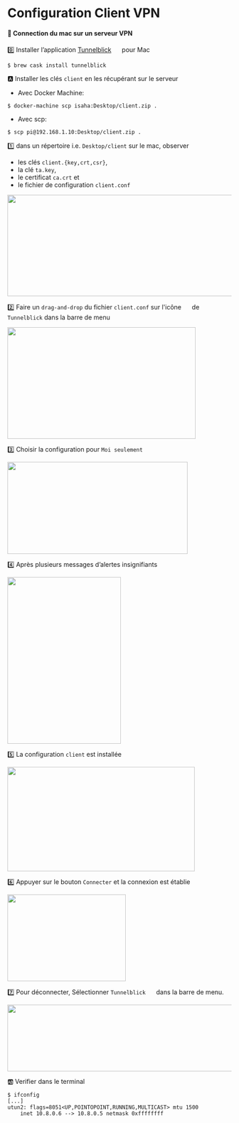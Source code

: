 # Configuration Client VPN

#### :apple: Connection du mac sur un serveur VPN

:zero: Installer l’application [Tunnelblick](https://tunnelblick.net/) <image src ="https://tunnelblick.net/common/tb-icon-64x64.v1.png" width="16" height="16"></image> pour Mac

```
$ brew cask install tunnelblick
```


:a: Installer les clés `client` en les récupérant sur le serveur


* Avec Docker Machine: 

```
$ docker-machine scp isaha:Desktop/client.zip .
```

* Avec scp:

```
$ scp pi@192.168.1.10:Desktop/client.zip .
```
:one: dans un répertoire i.e. `Desktop/client` sur le mac, observer
* les clés `client.{key,crt,csr}`, 
* la clé `ta.key`,
* le certificat `ca.crt` et 
* le fichier de configuration `client.conf` 

<image src ="images/image001.png" width="561" height="228"></image>

:two: Faire un `drag-and-drop` du fichier `client.conf` sur l'icône <image src ="https://tunnelblick.net/common/tb-icon-64x64.v1.png" width="16" height="16"></image> de `Tunnelblick` dans la barre de menu

<image src ="images/image002.png" width="423" height="251"></image>

:three: Choisir la configuration pour `Moi seulement`

<image src ="images/image003.png" width="405" height="207"></image>

:four: Après plusieurs messages d’alertes insignifiants

<image src ="images/image004.png" width="255" height="375"></image>

:five: La configuration `client` est installée

<image src ="images/image005.png" width="421" height="235"></image>

:six: Appuyer sur le bouton `Connecter` et la connexion est établie

<image src ="images/image006.png" width="266" height="195"></image>

:seven: Pour déconnecter, Sélectionner `Tunnelblick` <image src ="https://tunnelblick.net/common/tb-icon-64x64.v1.png" width="16" height="16"></image> dans la barre de menu.

<image src ="images/image007.png" width="530" height="150"></image>

:ab: Verifier dans le terminal

```
$ ifconfig
[...]
utun2: flags=8051<UP,POINTOPOINT,RUNNING,MULTICAST> mtu 1500
	inet 10.8.0.6 --> 10.8.0.5 netmask 0xffffffff 
```


